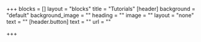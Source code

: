 +++
blocks = []
layout = "blocks"
title = "Tutorials"
[header]
background = "default"
background_image = ""
heading = ""
image = ""
layout = "none"
text = ""
[header.button]
text = ""
url = ""

+++
